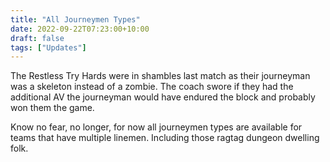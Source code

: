 ```yaml
---
title: "All Journeymen Types"
date: 2022-09-22T07:23:00+10:00
draft: false
tags: ["Updates"]
---
```


The Restless Try Hards were in shambles last match as their journeyman was a skeleton instead of a zombie. The coach swore if they had the additional AV the journeyman would have endured the block and probably won them the game.

Know no fear, no longer, for now all journeymen types are available for teams that have multiple linemen. Including those ragtag dungeon dwelling folk.
